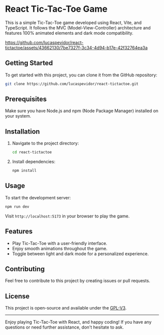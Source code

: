 # React Tic-Tac-Toe Game

This is a simple Tic-Tac-Toe game developed using React, Vite, and TypeScript. It follows the MVC (Model-View-Controller) architecture and features 100% animated elements and dark mode compatibility.

https://github.com/lucaspevidor/react-tictactoe/assets/43662130/7be7327f-3c34-4d94-b17e-42f32764ea3a

## Getting Started

To get started with this project, you can clone it from the GitHub repository:

```bash
git clone https://github.com/lucaspevidor/react-tictactoe.git
```

## Prerequisites

Make sure you have Node.js and npm (Node Package Manager) installed on your system.

## Installation

1. Navigate to the project directory:

   ```bash
   cd react-tictactoe
   ```

2. Install dependencies:
   ```bash
   npm install
   ```

## Usage

To start the development server:

```bash
npm run dev
```

Visit `http://localhost:5173` in your browser to play the game.

## Features

- Play Tic-Tac-Toe with a user-friendly interface.
- Enjoy smooth animations throughout the game.
- Toggle between light and dark mode for a personalized experience.

## Contributing

Feel free to contribute to this project by creating issues or pull requests.

## License

This project is open-source and available under the [GPL-V3](LICENSE).

---

Enjoy playing Tic-Tac-Toe with React, and happy coding! If you have any questions or need further assistance, don't hesitate to ask.
